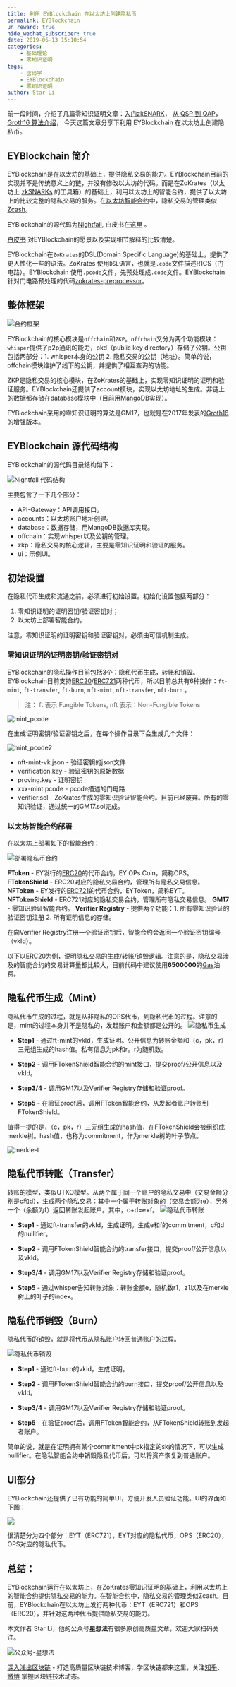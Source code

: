 ```yaml
---
title: 利用 EYBlockchain 在以太坊上创建隐私币
permalink: EYBlockchain
un_reward: true
hide_wechat_subscriber: true
date: 2019-06-13 15:10:54
categories: 
    - 基础理论
    - 零知识证明
tags: 
    - 密码学
    - EYBlockchain
    - 零知识证明
author: Star Li
---
```



前一段时间，介绍了几篇零知识证明文章：[入门zkSNARK](https://learnblockchain.cn/2019/04/18/learn-zkSNARK/)， [从 QSP 到 QAP](https://learnblockchain.cn/2019/05/07/qsp-qap/)，[Groth16 算法介绍](https://learnblockchain.cn/2019/05/27/groth16/)， 今天这篇文章分享下利用 EYBlockchain 在以太坊上创建隐私币。

<!-- more -->

## EYBlockchain 简介

EYBlockchain是在以太坊的基础上，提供隐私交易的能力。EYBlockchain目前的实现并不是传统意义上的链，并没有修改以太坊的代码。而是在ZoKrates（以太坊上 [zkSNARKs](https://learnblockchain.cn/2019/04/18/learn-zkSNARK/) 的工具箱）的基础上，利用以太坊上的智能合约，提供了以太坊上的比较完整的隐私交易的服务。在[以太坊智能合约](https://learnblockchain.cn/2018/01/04/understanding-smart-contracts/)中，隐私交易的管理类似[Zcash](https://learnblockchain.cn/2019/05/23/anonymous-coin/)。

EYBlockchain的源代码为[Nightfall](https://github.com/EYBlockchain/nightfall), 白皮书在[这里](https://img.learnblockchain.cn/pdf/nightfall-v1.pdf) 。

[白皮书](https://img.learnblockchain.cn/pdf/nightfall-v1.pdf) 对EYBlockchain的愿景以及实现细节解释的比较清楚。

EYBlockchain在`ZoKrates`的DSL(Domain Specific Language)的基础上，提供了更人性化一些的语法。ZoKrates 使用`DSL`语言，也就是`.code`文件描述R1CS（门电路）。EYBlockchain 使用`.pcode`文件，先预处理成`.code`文件。EYBlockchain针对门电路预处理的代码[zokrates-preprocessor](https://github.com/EYBlockchain/zokrates-preprocessor)。

## 整体框架

![合约框架](https://img.learnblockchain.cn/2019/06/15604808029330.jpg)

EYBlockchain的核心模块是`offchain`和`ZKP`。`offchain`又分为两个功能模块：`whisper`提供了p2p通讯的能力，pkd（public key directory）存储了公钥。公钥包括两部分：1\. whisper本身的公钥 2\. 隐私交易的公钥（地址）。简单的说，offchain模块维护了线下的公钥，并提供了相互查询的功能。

ZKP是隐私交易的核心模块，在ZoKrates的基础上，实现零知识证明的证明和验证服务。EYBlockchain还提供了account模块，实现以太坊地址的生成。非链上的数据都存储在database模块中（目前用MangoDB实现）。

EYBlockchain采用的零知识证明的算法是GM17，也就是在2017年发表的[Groth16](https://learnblockchain.cn/2019/05/27/groth16/)的增强版本。


## EYBlockchain 源代码结构

EYBlockchain的源代码目录结构如下：

![Nightfall 代码结构](https://img.learnblockchain.cn/2019/06/code.jpg)

主要包含了一下几个部分：

* API-Gateway：API调用接口。
* accounts：以太坊账户地址创建。
* database：数据存储，用MangoDB数据库实现。
* offchain：实现whisper以及公钥的管理。
* zkp：隐私交易的核心逻辑，主要是零知识证明和验证的服务。
* ui：示例UI。

## 初始设置

在隐私代币生成和流通之前，必须进行初始设置。初始化设置包括两部分：

1. 零知识证明的证明密钥/验证密钥对；
2. 以太坊上部署智能合约。

注意，零知识证明的证明密钥和验证密钥对，必须由可信机制生成。

### 零知识证明的证明密钥/验证密钥对

EYBlockchain的隐私操作目前包括3个：隐私代币生成，转账和销毁。EYBlockchain目前支持[ERC20](https://learnblockchain.cn/2018/01/12/create_token/)/[ERC721](https://learnblockchain.cn/2018/03/23/token-erc721/)两种代币，所以目前总共有6种操作：`ft-mint`, `ft-transfer`, `ft-burn`, `nft-mint`, `nft-transfer`, `nft-burn` 。

> 注： ft 表示 Fungible Tokens,  nft 表示：Non-Fungible Tokens

![mint_pcode](https://img.learnblockchain.cn/2019/06/mint_pcode.jpg)

在生成证明密钥/验证密钥之后，在每个操作目录下会生成几个文件：

![mint_pcode2](https://img.learnblockchain.cn/2019/06/mint_pcode2.jpg)

* nft-mint-vk.json - 验证密钥的json文件
* verification.key - 验证密钥的原始数据
* proving.key - 证明密钥
* xxx-mint.pcode - pcode描述的门电路
* verifier.sol - ZoKrates生成的零知识验证智能合约。目前已经废弃。所有的零知识验证，通过统一的GM17.sol完成。

### 以太坊智能合约部署

在以太坊上部署如下的智能合约：

![部署隐私币合约](https://img.learnblockchain.cn/2019/06/0df7b9b3f163b79fb778dfd29bdfab45.jpg)


**FToken** - EY发行的[ERC20](https://learnblockchain.cn/2018/01/12/create_token/)的代币合约，EY OPs Coin，简称OPS。
**FTokenShield** - ERC20对应的隐私交易合约，管理所有隐私交易信息。
**NFToken** - EY发行的[ERC721](https://learnblockchain.cn/2018/03/23/token-erc721/)的代币合约，EYToken，简称EYT。
**NFTokenShield** - ERC721对应的隐私交易合约，管理所有隐私交易信息。
**GM17** - 零知识验证智能合约。
**Verifier Registry** - 提供两个功能：1\. 所有零知识验证的验证密钥注册 2\. 所有证明信息的存储。

在向Verifier Registry注册一个验证密钥后，智能合约会返回一个验证密钥编号（vkId）。

以下以ERC20为例，说明隐私交易的生成/转账/销毁逻辑。注意的是，隐私交易涉及的智能合约的交易计算量都比较大，目前代码中建议使用**6500000**的[Gas](https://learnblockchain.cn/2019/06/11/gas-mean/)油费。

## 隐私代币生成（Mint）

隐私代币生成的过程，就是从非隐私的OPS代币，到隐私代币的过程。注意的是，mint的过程本身并不是隐私的，发起账户和金额都是公开的。
![隐私币生成](https://img.learnblockchain.cn/2019/06/隐私币.jpg)

* **Step1** - 通过ft-mint的vkId，生成证明。公开信息为转账金额和（c，pk，r）三元组生成的hash值。私有信息为pk和r。r为随机数。

* **Step2** - 调用FTokenShield智能合约的mint接口，提交proof/公开信息以及vkId。

* **Step3/4** - 调用GM17以及Verifier Registry存储和验证proof。

* **Step5** - 在验证proof后，调用FToken智能合约，从发起者账户转账到FTokenShield。

值得一提的是，（c，pk，r）三元组生成的hash值，在FTokenShield会被组织成merkle树。hash值，也称为commitment，作为merkle树的叶子节点。

![merkle-t](https://img.learnblockchain.cn/2019/06/merkle-t.jpg)

## 隐私代币转账（Transfer）

转账的模型，类似UTXO模型。从两个属于同一个账户的隐私交易中（交易金额分别是c和d），生成两个隐私交易：其中一个属于转账对象的（交易金额为e），另外一个（余额为f）返回转账发起账户。其中，c+d=e+f。
![隐私代币转账](https://img.learnblockchain.cn/2019/06/ac149ea567701996b78a86bc1ca70cb0.jpg)

* **Step1** - 通过ft-transfer的vkId，生成证明。生成e和f的commitment，c和d的nullifier。

* **Step2** - 调用FTokenShield智能合约的transfer接口，提交proof/公开信息以及vkId。

* **Step3/4** - 调用GM17以及Verifier Registry存储和验证proof。

* **Step5** - 通过whisper告知转账对象：转账金额e，随机数r1，z1以及在merkle树上的叶子的index。

## 隐私代币销毁（Burn）

隐私代币的销毁，就是将代币从隐私账户转回普通账户的过程。

![隐私代币销毁](https://img.learnblockchain.cn/2019/06/burn.jpg)

* **Step1** - 通过ft-burn的vkId，生成证明。

* **Step2** - 调用FTokenShield智能合约的burn接口，提交proof/公开信息以及vkId。

* **Step3/4** - 调用GM17以及Verifier Registry存储和验证proof。

* **Step5** - 在验证proof后，调用FToken智能合约，从FTokenShield转账到发起者账户。

简单的说，就是在证明拥有某个commitment中pk指定的sk的情况下，可以生成nullifier。在隐私智能合约中销毁隐私代币后，可以将资产恢复到普通账户。

## UI部分

EYBlockchain还提供了已有功能的简单UI，方便开发人员验证功能。UI的界面如下图：

![](https://img.learnblockchain.cn/2019/06/15604814566958.jpg)

很清楚分为四个部分：EYT（ERC721），EYT对应的隐私代币，OPS（ERC20），OPS对应的隐私代币。

## 总结：

EYBlockchain运行在以太坊上，在ZoKrates零知识证明的基础上，利用以太坊上的智能合约提供隐私交易的能力。在智能合约中，隐私交易的管理类似Zcash。目前，EYBlockchain在以太坊上发行两种代币：EYT（ERC721）和OPS（ERC20），并针对这两种代币提供隐私交易的能力。

本文作者 Star Li，他的公众号**星想法**有很多原创高质量文章，欢迎大家扫码关注。

![公众号-星想法](https://img.learnblockchain.cn/2019/15572190575887.jpg!/scale/20%)


[深入浅出区块链](https://learnblockchain.cn/) - 打造高质量区块链技术博客，学区块链都来这里，关注[知乎](https://www.zhihu.com/people/xiong-li-bing/activities)、[微博](https://weibo.com/517623789) 掌握区块链技术动态。
